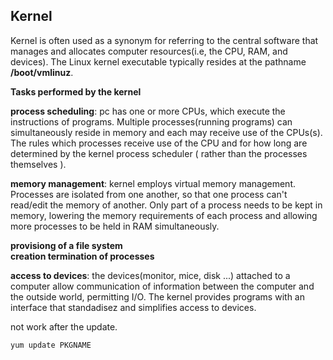 ## Kernel

Kernel is often used as a synonym for referring to the central software that manages and allocates computer resources(i.e, the CPU, RAM, and devices). The Linux kernel executable typically resides at the pathname **/boot/vmlinuz**.

**Tasks performed by the kernel**<br />

**process scheduling**: pc has one or more CPUs, which execute the instructions of programs. Multiple processes(running programs) can simultaneously reside in memory and each may receive use of the CPUs(s). The rules  which processes receive use of the CPU and for how long are determined by the kernel process scheduler ( rather than the processes themselves ).<br />

**memory management**: kernel employs virtual memory management. Processes are isolated from one another, so that one process can't read/edit the memory of another. Only part of a process needs to be kept in memory, lowering the memory requirements of each process and allowing more processes to be held in RAM simultaneously.<br />

**provisiong of a file system**<br />
**creation termination of processes**<br />

**access to devices**: the devices(monitor, mice, disk ...) attached to a computer allow communication of information between the computer and the outside world, permitting I/O. The kernel provides programs with an interface that standadisez and simplifies access to devices.<br />


not work after the update. 
```{r, engine='bash', count_lines}
yum update PKGNAME 
```

